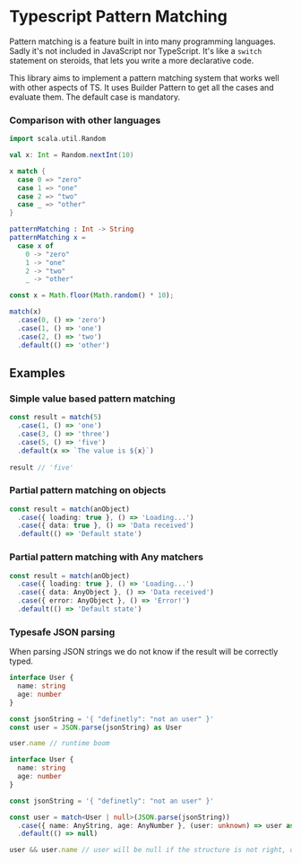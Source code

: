 # Typescript Pattern Matching

Pattern matching is a feature built in into many programming languages. Sadly it's not included in JavaScript nor TypeScript. It's like a `switch` statement on steroids, that lets you write a more declarative code.

This library aims to implement a pattern matching system that works well with other aspects of TS. It uses Builder Pattern to get all the cases and evaluate them.
The default case is mandatory.



### Comparison with other languages
```scala
import scala.util.Random

val x: Int = Random.nextInt(10)

x match {
  case 0 => "zero"
  case 1 => "one"
  case 2 => "two"
  case _ => "other"
}
```

```elm
patternMatching : Int -> String
patternMatching x =
  case x of
    0 -> "zero"
    1 -> "one"
    2 -> "two"
    _ -> "other"
```

```typescript
const x = Math.floor(Math.random() * 10);

match(x)
  .case(0, () => 'zero')
  .case(1, () => 'one')
  .case(2, () => 'two')
  .default(() => 'other')
```

## Examples

### Simple value based pattern matching
```typescript
const result = match(5)
  .case(1, () => 'one')
  .case(3, () => 'three')
  .case(5, () => 'five')
  .default(x => `The value is ${x}`)
  
result // 'five'
```

### Partial pattern matching on objects
```typescript
const result = match(anObject)
  .case({ loading: true }, () => 'Loading...')
  .case({ data: true }, () => 'Data received')
  .default(() => 'Default state')
```

### Partial pattern matching with Any matchers
```typescript
const result = match(anObject)
  .case({ loading: true }, () => 'Loading...')
  .case({ data: AnyObject }, () => 'Data received')
  .case({ error: AnyObject }, () => 'Error!')
  .default(() => 'Default state')
```

### Typesafe JSON parsing

When parsing JSON strings we do not know if the result will be correctly typed.

```typescript
interface User {
  name: string
  age: number
}

const jsonString = '{ "definetly": "not an user" }'
const user = JSON.parse(jsonString) as User

user.name // runtime boom
```

```typescript
interface User {
  name: string
  age: number
}

const jsonString = '{ "definetly": "not an user" }'

const user = match<User | null>(JSON.parse(jsonString))
  .case({ name: AnyString, age: AnyNumber }, (user: unknown) => user as User)
  .default(() => null)

user && user.name // user will be null if the structure is not right, otherwise it's always guaranteed to be of User type.
```
